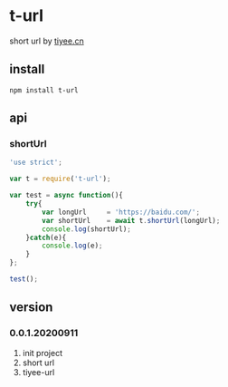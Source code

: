 # t-url
short url by [tiyee.cn](https://tiyee.cn)

## install
```
npm install t-url
```

## api
### shortUrl
```javascript
'use strict';

var t = require('t-url');

var test = async function(){
    try{
        var longUrl     = 'https://baidu.com/';
        var shortUrl    = await t.shortUrl(longUrl);
        console.log(shortUrl);
    }catch(e){
        console.log(e);
    }
};

test();
```

## version
### 0.0.1.20200911
1. init project
2. short url
3. tiyee-url
